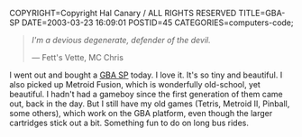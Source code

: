 COPYRIGHT=Copyright Hal Canary / ALL RIGHTS RESERVED
TITLE=GBA-SP
DATE=2003-03-23 16:09:01
POSTID=45
CATEGORIES=computers-code;

> _I'm a devious degenerate, defender of the devil._
> 
> — Fett's Vette, MC Chris

I went out and bought a [GBA SP](http://www.penny-arcade.com/view.php3?date=2003-01-08) today. I love it. It's so tiny and beautiful. I also picked up Metroid Fusion, which is wonderfully old-school, yet beautiful. I hadn't had a gameboy since the first generation of them came out, back in the day. But I still have my old games (Tetris, Metroid II, Pinball, some others), which work on the GBA platform, even though the larger cartridges stick out a bit. Something fun to do on long bus rides.
